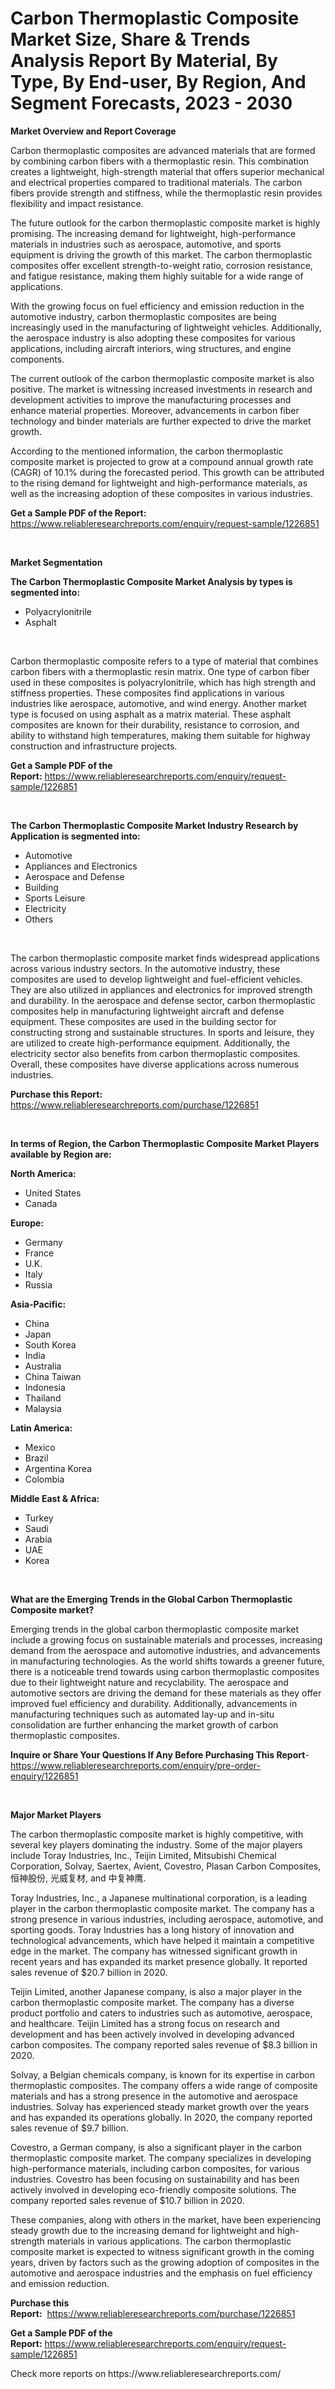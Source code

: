 <p><h1>Carbon Thermoplastic Composite Market Size, Share & Trends Analysis Report By Material, By Type, By End-user, By Region, And Segment Forecasts, 2023 - 2030</h1></p><p><strong>Market Overview and Report Coverage</strong></p>
<p><p>Carbon thermoplastic composites are advanced materials that are formed by combining carbon fibers with a thermoplastic resin. This combination creates a lightweight, high-strength material that offers superior mechanical and electrical properties compared to traditional materials. The carbon fibers provide strength and stiffness, while the thermoplastic resin provides flexibility and impact resistance.</p><p>The future outlook for the carbon thermoplastic composite market is highly promising. The increasing demand for lightweight, high-performance materials in industries such as aerospace, automotive, and sports equipment is driving the growth of this market. The carbon thermoplastic composites offer excellent strength-to-weight ratio, corrosion resistance, and fatigue resistance, making them highly suitable for a wide range of applications.</p><p>With the growing focus on fuel efficiency and emission reduction in the automotive industry, carbon thermoplastic composites are being increasingly used in the manufacturing of lightweight vehicles. Additionally, the aerospace industry is also adopting these composites for various applications, including aircraft interiors, wing structures, and engine components.</p><p>The current outlook of the carbon thermoplastic composite market is also positive. The market is witnessing increased investments in research and development activities to improve the manufacturing processes and enhance material properties. Moreover, advancements in carbon fiber technology and binder materials are further expected to drive the market growth.</p><p>According to the mentioned information, the carbon thermoplastic composite market is projected to grow at a compound annual growth rate (CAGR) of 10.1% during the forecasted period. This growth can be attributed to the rising demand for lightweight and high-performance materials, as well as the increasing adoption of these composites in various industries.</p></p>
<p><strong>Get a Sample PDF of the Report:</strong> <a href="https://www.reliableresearchreports.com/enquiry/request-sample/1226851">https://www.reliableresearchreports.com/enquiry/request-sample/1226851</a></p>
<p>&nbsp;</p>
<p><strong>Market Segmentation</strong></p>
<p><strong>The Carbon Thermoplastic Composite Market Analysis by types is segmented into:</strong></p>
<p><ul><li>Polyacrylonitrile</li><li>Asphalt</li></ul></p>
<p>&nbsp;</p>
<p><p>Carbon thermoplastic composite refers to a type of material that combines carbon fibers with a thermoplastic resin matrix. One type of carbon fiber used in these composites is polyacrylonitrile, which has high strength and stiffness properties. These composites find applications in various industries like aerospace, automotive, and wind energy. Another market type is focused on using asphalt as a matrix material. These asphalt composites are known for their durability, resistance to corrosion, and ability to withstand high temperatures, making them suitable for highway construction and infrastructure projects.</p></p>
<p><strong>Get a Sample PDF of the Report:</strong>&nbsp;<a href="https://www.reliableresearchreports.com/enquiry/request-sample/1226851">https://www.reliableresearchreports.com/enquiry/request-sample/1226851</a></p>
<p>&nbsp;</p>
<p><strong>The Carbon Thermoplastic Composite Market Industry Research by Application is segmented into:</strong></p>
<p><ul><li>Automotive</li><li>Appliances and Electronics</li><li>Aerospace and Defense</li><li>Building</li><li>Sports Leisure</li><li>Electricity</li><li>Others</li></ul></p>
<p>&nbsp;</p>
<p><p>The carbon thermoplastic composite market finds widespread applications across various industry sectors. In the automotive industry, these composites are used to develop lightweight and fuel-efficient vehicles. They are also utilized in appliances and electronics for improved strength and durability. In the aerospace and defense sector, carbon thermoplastic composites help in manufacturing lightweight aircraft and defense equipment. These composites are used in the building sector for constructing strong and sustainable structures. In sports and leisure, they are utilized to create high-performance equipment. Additionally, the electricity sector also benefits from carbon thermoplastic composites. Overall, these composites have diverse applications across numerous industries.</p></p>
<p><strong>Purchase this Report:</strong>&nbsp; <a href="https://www.reliableresearchreports.com/purchase/1226851">https://www.reliableresearchreports.com/purchase/1226851</a></p>
<p>&nbsp;</p>
<p><strong>In terms of Region, the Carbon Thermoplastic Composite Market Players available by Region are:</strong></p>
<p>
    <p> <strong> North America: </strong>
        <ul>
            <li>United States</li>
            <li>Canada</li>
        </ul>
        </p> 
    <p> <strong> Europe: </strong>
        <ul>
            <li>Germany</li>
            <li>France</li>
            <li>U.K.</li>
            <li>Italy</li>
            <li>Russia</li>
        </ul>
        </p> 
    <p> <strong> Asia-Pacific: </strong>
        <ul>
            <li>China</li>
            <li>Japan</li>
            <li>South Korea</li>
            <li>India</li>
            <li>Australia</li>
            <li>China Taiwan</li>
            <li>Indonesia</li>
            <li>Thailand</li>
            <li>Malaysia</li>
        </ul>
        </p> 
    <p> <strong> Latin America: </strong>
        <ul>
            <li>Mexico</li>
            <li>Brazil</li>
            <li>Argentina Korea</li>
            <li>Colombia</li>
        </ul>
        </p> 
    <p> <strong> Middle East & Africa: </strong>
        <ul>
            <li>Turkey</li>
            <li>Saudi</li>
            <li>Arabia</li>
            <li>UAE</li>
            <li>Korea</li>
        </ul>
    </p>
    </p>
<p>&nbsp;</p>
<p><strong>What are the Emerging Trends in the Global Carbon Thermoplastic Composite market?</strong></p>
<p><p>Emerging trends in the global carbon thermoplastic composite market include a growing focus on sustainable materials and processes, increasing demand from the aerospace and automotive industries, and advancements in manufacturing technologies. As the world shifts towards a greener future, there is a noticeable trend towards using carbon thermoplastic composites due to their lightweight nature and recyclability. The aerospace and automotive sectors are driving the demand for these materials as they offer improved fuel efficiency and durability. Additionally, advancements in manufacturing techniques such as automated lay-up and in-situ consolidation are further enhancing the market growth of carbon thermoplastic composites.</p></p>
<p><strong>Inquire or Share Your Questions If Any Before Purchasing This Report</strong>- <a href="https://www.reliableresearchreports.com/enquiry/pre-order-enquiry/1226851">https://www.reliableresearchreports.com/enquiry/pre-order-enquiry/1226851</a></p>
<p>&nbsp;</p>
<p><strong>Major Market Players</strong></p>
<p><p>The carbon thermoplastic composite market is highly competitive, with several key players dominating the industry. Some of the major players include Toray Industries, Inc., Teijin Limited, Mitsubishi Chemical Corporation, Solvay, Saertex, Avient, Covestro, Plasan Carbon Composites, 恒神股份, 光威复材, and 中复神鹰.</p><p>Toray Industries, Inc., a Japanese multinational corporation, is a leading player in the carbon thermoplastic composite market. The company has a strong presence in various industries, including aerospace, automotive, and sporting goods. Toray Industries has a long history of innovation and technological advancements, which have helped it maintain a competitive edge in the market. The company has witnessed significant growth in recent years and has expanded its market presence globally. It reported sales revenue of $20.7 billion in 2020.</p><p>Teijin Limited, another Japanese company, is also a major player in the carbon thermoplastic composite market. The company has a diverse product portfolio and caters to industries such as automotive, aerospace, and healthcare. Teijin Limited has a strong focus on research and development and has been actively involved in developing advanced carbon composites. The company reported sales revenue of $8.3 billion in 2020.</p><p>Solvay, a Belgian chemicals company, is known for its expertise in carbon thermoplastic composites. The company offers a wide range of composite materials and has a strong presence in the automotive and aerospace industries. Solvay has experienced steady market growth over the years and has expanded its operations globally. In 2020, the company reported sales revenue of $9.7 billion.</p><p>Covestro, a German company, is also a significant player in the carbon thermoplastic composite market. The company specializes in developing high-performance materials, including carbon composites, for various industries. Covestro has been focusing on sustainability and has been actively involved in developing eco-friendly composite solutions. The company reported sales revenue of $10.7 billion in 2020.</p><p>These companies, along with others in the market, have been experiencing steady growth due to the increasing demand for lightweight and high-strength materials in various applications. The carbon thermoplastic composite market is expected to witness significant growth in the coming years, driven by factors such as the growing adoption of composites in the automotive and aerospace industries and the emphasis on fuel efficiency and emission reduction.</p></p>
<p><strong>Purchase this Report:</strong>&nbsp;&nbsp;<a href="https://www.reliableresearchreports.com/purchase/1226851">https://www.reliableresearchreports.com/purchase/1226851</a></p>
<p></p>
<p><strong>Get a Sample PDF of the Report:</strong>&nbsp;<a href="https://www.reliableresearchreports.com/enquiry/request-sample/1226851">https://www.reliableresearchreports.com/enquiry/request-sample/1226851</a></p>
<p>Check more reports on https://www.reliableresearchreports.com/</p>